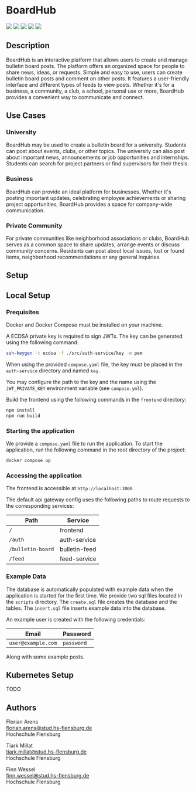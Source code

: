 #  BoardHub

[![](https://codecov.io/gh/Flo0807/hsfl-master-ai-cloud-engineering/graph/badge.svg?token=WILJH4U7EH)](https://codecov.io/gh/Flo0807/hsfl-master-ai-cloud-engineering)
![](https://github.com/Flo0807/hsfl-master-ai-cloud-engineering/actions/workflows/auth-service.yml/badge.svg)
![](https://github.com/Flo0807/hsfl-master-ai-cloud-engineering/actions/workflows/bulletin-board-service.yml/badge.svg)
![](https://github.com/Flo0807/hsfl-master-ai-cloud-engineering/actions/workflows/feed-service.yml/badge.svg)
![](https://github.com/Flo0807/hsfl-master-ai-cloud-engineering/actions/workflows/api-gateway.yml/badge.svg)

## Description

BoardHub is an interactive platform that allows users to create and manage bulletin board posts. The platform offers an organized space for people to share news, ideas, or requests. Simple and easy to use, users can create bulletin board posts and comment on other posts. It features a user-friendly interface and different types of feeds to view posts. Whether it's for a business, a community, a club, a school, personal use or more, BoardHub provides a convenient way to communicate and connect.

## Use Cases

### University

BoardHub may be used to create a bulletin board for a university. Students can post about events, clubs, or other topics. The university can also post about important news, announcements or job opportunities and internships. Students can search for project partners or find supervisors for their thesis.

### Business

BoardHub can provide an ideal platform for businesses. Whether it's posting important updates, celebrating employee achievements or sharing project opportunities, BoardHub provides a space for company-wide communication.

### Private Community

For private communities like neighborhood associations or clubs, BoardHub serves as a common space to share updates, arrange events or discuss community concerns. Residents can post about local issues, lost or found items, neighborhood recommendations or any general inquiries.

## Setup

## Local Setup

### Prequisites

Docker and Docker Compose must be installed on your machine.

A ECDSA private key is required to sign JWTs. The key can be generated using the following command:

```bash
ssh-keygen -t ecdsa -f ./src/auth-service/key -m pem
```

When using the provided `compose.yaml` file, the key must be placed in the `auth-service` directory and named `key`.

You may configure the path to the key and the name using the `JWT_PRIVATE_KEY` environment variable (see `compose.yml`).

Build the frontend using the following commands in the `frontend` directory:

```bash
npm install
npm run build
```

### Starting the application

We provide a `compose.yaml` file to run the application. To start the application, run the following command in the root directory of the project:

```bash
docker compose up
```

### Accessing the application

The frontend is accessible at `http://localhost:3000`.

The default api gateway config uses the following paths to route requests to the corresponding services:

| Path              | Service       |
| ----------------- | ------------- |
| `/`               | frontend      |
| `/auth`           | auth-service  |
| `/bulletin-board` | bulletin-feed |
| `/feed`           | feed-service  |

### Example Data

The database is automatically populated with example data when the application is started for the first time. We provide two sql files located in the `scripts` directory. The `create.sql` file creates the database and the tables. The `insert.sql` file inserts example data into the database.

An example user is created with the following credentials:

| Email              | Password   |
| ------------------ | ---------- |
| `user@example.com` | `password` |

Along with some example posts.

## Kubernetes Setup

TODO

## Authors

Florian Arens\
florian.arens@stud.hs-flensburg.de\
Hochschule Flensburg

Tiark Millat\
tiark.millat@stud.hs-flensburg.de\
Hochschule Flensburg

Finn Wessel\
finn.wessel@stud.hs-flensburg.de\
Hochschule Flensburg